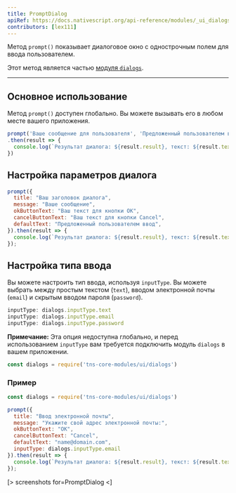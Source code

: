 ```yaml
---
title: PromptDialog
apiRef: https://docs.nativescript.org/api-reference/modules/_ui_dialogs_#prompt
contributors: [lex111]
---
```


Метод `prompt()` показывает диалоговое окно с однострочным полем для ввода пользователем.

Этот метод является частью [модуля `dialogs`](https://docs.nativescript.org/api-reference/modules/_ui_dialogs_).

---

## Основное использование

Метод `prompt()` доступен глобально. Вы можете вызывать его в любом месте вашего приложения.

```JavaScript
prompt('Ваше сообщение для пользователя', 'Предложенный пользователем ввод')
.then(result => {
  console.log(`Результат диалога: ${result.result}, текст: ${result.text}`)
})
```

## Настройка параметров диалога

```JavaScript
prompt({
  title: "Ваш заголовок диалога",
  message: "Ваше сообщение",
  okButtonText: "Ваш текст для кнопки OK",
  cancelButtonText: "Ваш текст для кнопки Cancel",
  defaultText: "Предложенный пользователем ввод",
}).then(result => {
  console.log(`Результат диалога: ${result.result}, текст: ${result.text}`)
});
```

## Настройка типа ввода

Вы можете настроить тип ввода, используя `inputType`. Вы можете выбрать между простым текстом (`text`), вводом электронной почты (`email`) и скрытым вводом пароля (`password`).

```JavaScript
inputType: dialogs.inputType.text
inputType: dialogs.inputType.email
inputType: dialogs.inputType.password
```

**Примечание:** Эта опция недоступна глобально, и перед использованием `inputType` вам требуется подключить модуль `dialogs` в вашем приложении.

```JavaScript
const dialogs = require('tns-core-modules/ui/dialogs')
```

### Пример

```JavaScript
const dialogs = require('tns-core-modules/ui/dialogs')

prompt({
  title: "Ввод электронной почты",
  message: "Укажите свой адрес электронной почты:",
  okButtonText: "OK",
  cancelButtonText: "Cancel",
  defaultText: "name@domain.com",
  inputType: dialogs.inputType.email
}).then(result => {
  console.log(`Результат диалога: ${result.result}, текст: ${result.text}`)
});
```

[> screenshots for=PromptDialog <]
